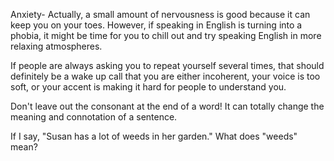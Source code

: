 Anxiety- Actually, a small amount of nervousness is good because it can keep you on your toes. However, if speaking in English is turning into a phobia, it might be time for you to chill out and try speaking English in more relaxing atmospheres.

If people are always asking you to repeat yourself several times, that should definitely be a wake up call that you are either incoherent, your voice is too soft, or your accent is making it hard for people to understand you.

Don't leave out the consonant at the end of a word! It can totally change the meaning and connotation of a sentence.

If I say, "Susan has a lot of weeds in her garden."
What does "weeds" mean?


